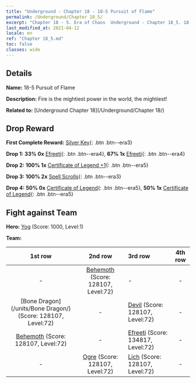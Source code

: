```yaml
---
title: "Underground - Chapter 18 - 18-5 Pursuit of Flame"
permalink: /Underground/Chapter 18_5/
excerpt: "Chapter 18 - 5. Era of Chaos  Underground - Chapter 18_5. 18-5 Pursuit of Flame"
last_modified_at: 2021-04-12
locale: en
ref: "Chapter 18_5.md"
toc: false
classes: wide
---
```


## Details

 **Name:** 18-5 Pursuit of Flame

 **Description:** Fire is the mightiest power in the world, the mightiest!

 **Related to:** [Underground Chapter 18](/Underground/Chapter 18/)

## Drop Reward

 **First Complete Reward:** [Silver Key](/Items/con_693/){: .btn .btn--era3}

 **Drop 1:** **33% 0x** [Efreeti](/Items/unt_231/){: .btn .btn--era4}, **67% 1x** [Efreeti](/Items/unt_231/){: .btn .btn--era4}

 **Drop 2:** **100% 1x** [Certificate of Legend +1](/Items/mat_74/){: .btn .btn--era5}

 **Drop 3:** **100% 2x** [Spell Scrolls](/Items/con_694/){: .btn .btn--era3}

 **Drop 4:** **50% 0x** [Certificate of Legend](/Items/mat_67/){: .btn .btn--era5}, **50% 1x** [Certificate of Legend](/Items/mat_67/){: .btn .btn--era5}


## Fight against Team
 **Hero:** [Yog](/heroes/Yog/) (Score: 1000, Level:1)

 **Team:**


  | 1st row | 2nd row | 3rd row | 4th row |
  |:----:|:----:|:----|:----:|
  | - | [Behemoth](/units/Behemoth/) (Score: 128107, Level:72)  | - | - |
  | [Bone Dragon](/units/Bone Dragon/) (Score: 128107, Level:72)  | - | [Devil](/units/Devil/) (Score: 128107, Level:72)  | - |
  | [Behemoth](/units/Behemoth/) (Score: 128107, Level:72)  | - | [Efreeti](/units/Efreeti/) (Score: 134817, Level:72)  | - |
  | - | [Ogre](/units/Ogre/) (Score: 128107, Level:72)  | [Lich](/units/Lich/) (Score: 128107, Level:72)  | - |


